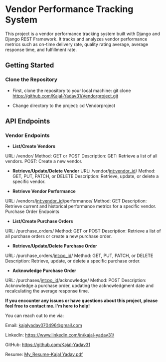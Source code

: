 # Vendor Performance Tracking System

This project is a vendor performance tracking system built with Django and Django REST Framework. It tracks and analyzes vendor performance metrics such as on-time delivery rate, quality rating average, average response time, and fulfillment rate.

## Getting Started
### Clone the Repository
- First, clone the repository to your local machine:
git clone https://github.com/Kajal-Yadav31/Vendorproject.git

- Change directory to the project:
cd Vendorproject


## API Endpoints

### Vendor Endpoints
- **List/Create Vendors**

URL: /vendor/
Method: GET or POST
Description:
GET: Retrieve a list of all vendors.
POST: Create a new vendor.

- **Retrieve/Update/Delete Vendor**
URL: /vendor/<int:vendor_id>/
Method: GET, PUT, PATCH, or DELETE
Description: Retrieve, update, or delete a specific vendor.

- **Retrieve Vendor Performance**

URL: /vendors/<int:vendor_id>/performance/
Method: GET
Description: Retrieve current and historical performance metrics for a specific vendor.
Purchase Order Endpoints

- **List/Create Purchase Orders**

URL: /purchase_orders/
Method: GET or POST
Description: Retrieve a list of all purchase orders or create a new purchase order.

- **Retrieve/Update/Delete Purchase Order**

URL: /purchase_orders/<int:po_id>/
Method: GET, PUT, PATCH, or DELETE
Description: Retrieve, update, or delete a specific purchase order.

- **Acknowledge Purchase Order**

URL: /purchases/<int:po_id>/acknowledge/
Method: POST
Description: Acknowledge a purchase order, updating the acknowledgment date and recalculating the average response time.

**If you encounter any issues or have questions about this project, please feel free to contact me. I'm here to help!**

You can reach out to me via:

Email: kajalyadav070496@gmail.com

LinkedIn: https://www.linkedin.com/in/kajal-yadav31/

GitHub: https://github.com/Kajal-Yadav31

Resume:
[My_Resume-Kajal Yadav.pdf](https://github.com/user-attachments/files/16837484/My_Resume-Kajal.Yadav.pdf)
